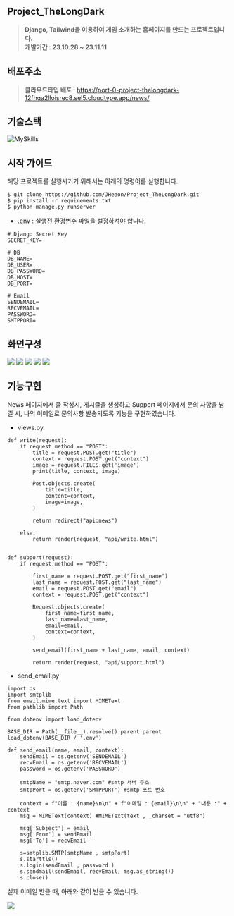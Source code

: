 
## Project_TheLongDark
> **Django, Tailwind을 이용하여 게임 소개하는 홈페이지를 만드는 프로젝트입니다.** <br>
> **개발기간 : 23.10.28 ~ 23.11.11**

## 배포주소
> **클라우드타입 배포** : https://port-0-project-thelongdark-12fhqa2lloisrec8.sel5.cloudtype.app/news/


## 기술스택
![MySkills](https://skillicons.dev/icons?i=py,django,tailwind,postgres,docker)

## 시작 가이드
해당 프로젝트를 실행시키기 위해서는 아래의 명령어를 실행합니다.

```
$ git clone https://github.com/JHeaon/Project_TheLongDark.git
$ pip install -r requirements.txt
$ python manage.py runserver
```
- .env : 실행전 환경변수 파일을 설정하셔야 합니다. 

```
# Django Secret Key
SECRET_KEY=

# DB
DB_NAME=
DB_USER=
DB_PASSWORD=
DB_HOST=
DB_PORT=

# Email
SENDEMAIL=
RECVEMAIL=
PASSWORD=
SMTPPORT=
```



## 화면구성
<img src="readme_img/page1.png">
<img src="readme_img/page2.png">
<img src="readme_img/page3.png">
<img src="readme_img/page4.png">
<img src="readme_img/page5.png">

## 기능구현
News 페이지에서 글 작성시, 게시글을 생성하고 Support 페이지에서 문의 사항을 남길 시,
나의 이메일로 문의사항 발송되도록 기능을 구현하였습니다. 

- views.py
```
def write(request):
    if request.method == "POST":
        title = request.POST.get("title")
        context = request.POST.get("context")
        image = request.FILES.get('image')
        print(title, context, image)

        Post.objects.create(
            title=title,
            content=context,
            image=image,
        )

        return redirect("api:news")

    else:
        return render(request, "api/write.html")


def support(request):
    if request.method == "POST":

        first_name = request.POST.get("first_name")
        last_name = request.POST.get("last_name")
        email = request.POST.get("email")
        context = request.POST.get("context")

        Request.objects.create(
            first_name=first_name,
            last_name=last_name,
            email=email,
            context=context,
        )

        send_email(first_name + last_name, email, context)

        return render(request, "api/support.html")
```

- send_email.py
```
import os
import smtplib
from email.mime.text import MIMEText
from pathlib import Path

from dotenv import load_dotenv

BASE_DIR = Path(__file__).resolve().parent.parent
load_dotenv(BASE_DIR / '.env')

def send_email(name, email, context):
    sendEmail = os.getenv('SENDEMAIL')
    recvEmail = os.getenv('RECVEMAIL')
    password = os.getenv('PASSWORD')

    smtpName = "smtp.naver.com" #smtp 서버 주소
    smtpPort = os.getenv('SMTPPORT') #smtp 포트 번호

    context = f"이름 : {name}\n\n" + f"이메일 : {email}\n\n" + "내용 :" + context
    msg = MIMEText(context) #MIMEText(text , _charset = "utf8")

    msg['Subject'] = email
    msg['From'] = sendEmail
    msg['To'] = recvEmail

    s=smtplib.SMTP(smtpName , smtpPort)
    s.starttls() 
    s.login(sendEmail , password )
    s.sendmail(sendEmail, recvEmail, msg.as_string())
    s.close() 
```

실제 이메일 받을 때, 아래와 같이 받을 수 있습니다.

<img src="readme_img/page6.png">


